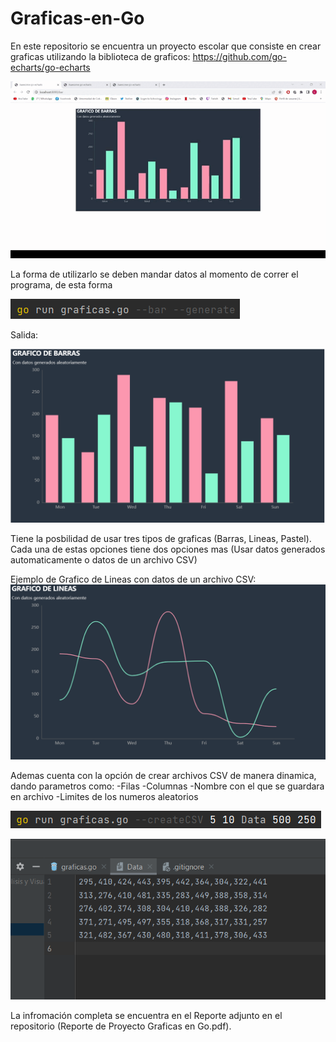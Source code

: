 # Graficas-en-Go

En este repositorio se encuentra un proyecto escolar que consiste en crear graficas utilizando la biblioteca de graficos: https://github.com/go-echarts/go-echarts

![Alt Text](https://github.com/1uisMoreno/Graficas-en-Go/blob/master/img/Graficas.gif)

La forma de utilizarlo se deben mandar datos al momento de correr el programa, de esta forma

![Alt Text](https://github.com/1uisMoreno/Graficas-en-Go/blob/master/img/SS%20bar%20random%20input.png)

Salida:

![Alt Text](https://github.com/1uisMoreno/Graficas-en-Go/blob/master/img/SS%20bar%20random%20output.png)

Tiene la posbilidad de usar tres tipos de graficas (Barras, Lineas, Pastel).
Cada una de estas opciones tiene dos opciones mas (Usar datos generados automaticamente o datos de un archivo CSV)

Ejemplo de Grafico de Lineas con datos de un archivo CSV:
![Alt Text](https://github.com/1uisMoreno/Graficas-en-Go/blob/master/img/SS%20line%20random%20output.png)

Ademas cuenta con la opción de crear archivos CSV de manera dinamica, dando parametros como:
-Filas
-Columnas
-Nombre con el que se guardara en archivo
-Limites de los numeros aleatorios

![Alt Text](https://github.com/1uisMoreno/Graficas-en-Go/blob/master/img/SS%20createCSV%20input.png)

![Alt Text](https://github.com/1uisMoreno/Graficas-en-Go/blob/master/img/SS%20createCSV%20output.png)

La infromación completa se encuentra en el Reporte adjunto en el repositorio (Reporte de Proyecto Graficas en Go.pdf).
